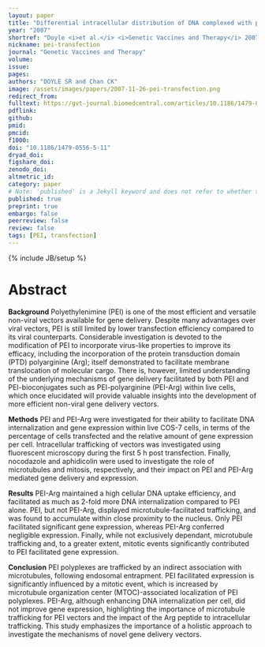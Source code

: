 ```yaml
---
layout: paper
title: "Differential intracellular distribution of DNA complexed with polyethylenimine (PEI) and PEI-polyarginine PTD influences exogenous gene expression within live COS-7 cells"
year: "2007"
shortref: "Doyle <i>et al.</i> <i>Genetic Vaccines and Therapy</i> 2007"
nickname: pei-transfection
journal: "Genetic Vaccines and Therapy"
volume: 
issue:
pages: 
authors: "DOYLE SR and Chan CK"
image: /assets/images/papers/2007-11-26-pei-transfection.png
redirect_from: 
fulltext: https://gvt-journal.biomedcentral.com/articles/10.1186/1479-0556-5-11
pdflink: 
github: 
pmid: 
pmcid: 
f1000: 
doi: "10.1186/1479-0556-5-11"
dryad_doi:
figshare_doi: 
zenodo_doi: 
altmetric_id: 
category: paper
# Note: 'published' is a Jekyll keyword and does not refer to whether the paper is published, but rather to whether this Markdown should be part of the rendered site.
published: true
preprint: true
embargo: false	
peerreview: false
review: false
tags: [PEI, transfection]
---
```

{% include JB/setup %}

# Abstract 

**Background**
Polyethylenimine (PEI) is one of the most efficient and versatile non-viral vectors available for gene delivery. Despite many advantages over viral vectors, PEI is still limited by lower transfection efficiency compared to its viral counterparts. Considerable investigation is devoted to the modification of PEI to incorporate virus-like properties to improve its efficacy, including the incorporation of the protein transduction domain (PTD) polyarginine (Arg); itself demonstrated to facilitate membrane translocation of molecular cargo. There is, however, limited understanding of the underlying mechanisms of gene delivery facilitated by both PEI and PEI-bioconjugates such as PEI-polyarginine (PEI-Arg) within live cells, which once elucidated will provide valuable insights into the development of more efficient non-viral gene delivery vectors.

**Methods**
PEI and PEI-Arg were investigated for their ability to facilitate DNA internalization and gene expression within live COS-7 cells, in terms of the percentage of cells transfected and the relative amount of gene expression per cell. Intracellular trafficking of vectors was investigated using fluorescent microscopy during the first 5 h post transfection. Finally, nocodazole and aphidicolin were used to investigate the role of microtubules and mitosis, respectively, and their impact on PEI and PEI-Arg mediated gene delivery and expression.

**Results**
PEI-Arg maintained a high cellular DNA uptake efficiency, and facilitated as much as 2-fold more DNA internalization compared to PEI alone. PEI, but not PEI-Arg, displayed microtubule-facilitated trafficking, and was found to accumulate within close proximity to the nucleus. Only PEI facilitated significant gene expression, whereas PEI-Arg conferred negligible expression. Finally, while not exclusively dependant, microtubule trafficking and, to a greater extent, mitotic events significantly contributed to PEI facilitated gene expression.

**Conclusion**
PEI polyplexes are trafficked by an indirect association with microtubules, following endosomal entrapment. PEI facilitated expression is significantly influenced by a mitotic event, which is increased by microtubule organization center (MTOC)-associated localization of PEI polyplexes. PEI-Arg, although enhancing DNA internalization per cell, did not improve gene expression, highlighting the importance of microtubule trafficking for PEI vectors and the impact of the Arg peptide to intracellular trafficking. This study emphasizes the importance of a holistic approach to investigate the mechanisms of novel gene delivery vectors.


